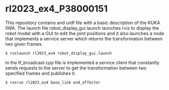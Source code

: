 # rl2023_ex4_P38000151

This repository contains and urdf file with a basic description of the KUKA IIWA. The launch file robot_display_gui.launch launches rviz to display the robot model with a GUI to edit the joint positions and it also launches a node that implements a service server which returns the transformation between two given frames.

```
$ roslaunch rl2023_ex4 robot_display_gui.launch
```

In the tf_broadcast.cpp file is implemented a service client that constantly sends requests to the server to get the transformation between two specified frames and publishes it.

```
$ rosrun rl2023_ex4 base_link end_effector
```
